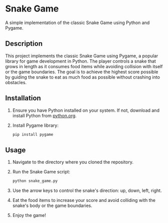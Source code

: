 # Snake Game

A simple implementation of the classic Snake Game using Python and Pygame.

## Description

This project implements the classic Snake Game using Pygame, a popular library for game development in Python. The player controls a snake that grows in length as it consumes food items while avoiding collision with itself or the game boundaries. The goal is to achieve the highest score possible by guiding the snake to eat as much food as possible without crashing into obstacles.

## Installation

1. Ensure you have Python installed on your system. If not, download and install Python from [python.org](https://www.python.org/).

2. Install Pygame library:

    ```bash
    pip install pygame
    ```

## Usage

1. Navigate to the directory where you cloned the repository.
2. Run the Snake Game script:

    ```bash
    python snake_game.py
    ```

3. Use the arrow keys to control the snake's direction: up, down, left, right.
4. Eat the food items to increase your score and avoid colliding with the snake's body or the game boundaries.
5. Enjoy the game!

